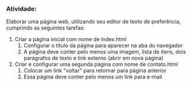 ### Atividade:
Elaborar uma página web, utilizando seu editor de texto de preferência, cumprindo as seguintes tarefas:


1. Criar a página inicial com nome de index.html
    1. Configurar o título da página para aparecer na aba do navegador
    2. A página deve conter pelo menos uma imagem, lista de itens, dois parágrafos de texto e link externo (abrir em nova página)
2. Criar e configurar uma segunda página com nome de contato.html
    1. Colocar um link "voltar" para retornar para página anterior
    2. Essa página deve conter pelo menos um link para e-mail